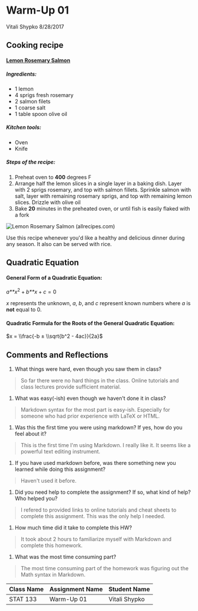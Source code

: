 Warm-Up 01
================
Vitali Shypko
8/28/2017

Cooking recipe
--------------

#### [Lemon Rosemary Salmon](http://allrecipes.com/recipe/80388/lemon-rosemary-salmon/?internalSource=staff%20pick&referringId=17562&referringContentType=recipe%20hub)

##### Ingredients:

-   1 lemon
-   4 sprigs fresh rosemary
-   2 salmon filets
-   1 coarse salt
-   1 table spoon olive oil

##### Kitchen tools:

-   Oven
-   Knife

##### Steps of the recipe:

1.  Preheat oven to **400** degrees F
2.  Arrange half the lemon slices in a single layer in a baking dish. Layer with 2 sprigs rosemary, and top with salmon fillets. Sprinkle salmon with salt, layer with remaining rosemary sprigs, and top with remaining lemon slices. Drizzle with olive oil
3.  Bake **20** minutes in the preheated oven, or until fish is easily flaked with a fork

![Lemon Rosemary Salmon (allrecipes.com)](http://images.media-allrecipes.com/userphotos/720x405/693200.jpg)

Use this recipe whenever you'd like a healthy and delicious dinner during any season. It also can be served with rice.

Quadratic Equation
------------------

#### General Form of a Quadratic Equation:

*a**x*<sup>2</sup> + *b**x* + *c* = 0

*x* represents the unknown, *a*, *b*, and *c* represent known numbers where *a* is **not** equal to 0.

#### Quadratic Formula for the Roots of the General Quadratic Equation:

$x = \\frac{-b ± \\sqrt{b^2 - 4ac}}{2a}$

Comments and Reflections
------------------------

1.  What things were hard, even though you saw them in class?

> So far there were no hard things in the class. Online tutorials and class lectures provide sufficient material.

1.  What was easy(-ish) even though we haven't done it in class?

> Markdown syntax for the most part is easy-ish. Especially for someone who had prior experience with LaTeX or HTML.

1.  Was this the first time you were using markdown? If yes, how do you feel about it?

> This is the first time I'm using Markdown. I really like it. It seems like a powerful text editing instrument.

1.  If you have used markdown before, was there something new you learned while doing this assignment?

> Haven't used it before.

1.  Did you need help to complete the assignment? If so, what kind of help? Who helped you?

> I refered to provided links to online tutorials and cheat sheets to complete this assignment. This was the only help I needed.

1.  How much time did it take to complete this HW?

> It took about 2 hours to familiarize myself with Markdown and complete this homework.

1.  What was the most time consuming part?

> The most time consuming part of the homework was figuring out the Math syntax in Markdown.

| Class Name | Assignment Name | Student Name  |
|------------|-----------------|---------------|
| STAT 133   | Warm-Up 01      | Vitali Shypko |
